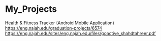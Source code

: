 # My_Projects


Health & Fitness Tracker (Android Mobile Application)
https://eng.najah.edu/graduation-projects/6574
https://eng.najah.edu/sites/eng.najah.edu/files/goactive_shahdtahreer.pdf

